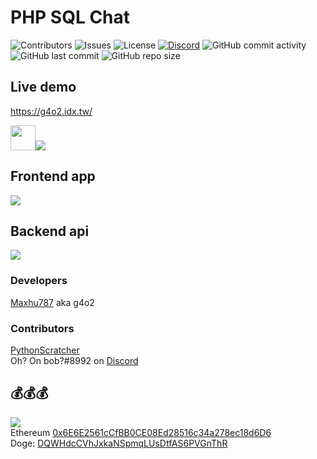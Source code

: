 # PHP SQL Chat

![Contributors](https://img.shields.io/github/contributors/g4o2-chat/PHP-SQL-Chat?color=blue) 
![Issues](https://img.shields.io/github/issues/g4o2-chat/PHP-SQL-Chat?color=blue) 
![License](https://img.shields.io/github/license/g4o2-chat/PHP-SQL-Chat?color=blue) 
[![Discord](https://img.shields.io/discord/936428193521487953?color=5865F2&label=Discord%20server&logo=Discord&logoColor=blue)](https://discord.com/invite/UxNjRrT6RY)
![GitHub commit activity](https://img.shields.io/github/commit-activity/w/g4o2-chat/PHP-SQL-Chat?label=Commits&color=red) 
![GitHub last commit](https://img.shields.io/github/last-commit/g4o2-chat/PHP-SQL-Chat?color=red) 
![GitHub repo size](https://img.shields.io/github/repo-size/g4o2-chat/PHP-SQL-Chat) 

## Live demo
<a href="https://g4o2.idx.tw/">https://g4o2.idx.tw/</a>

<img height="40px" src="https://www.php.net/images/logos/new-php-logo.svg"><img  src="https://www.mysql.com/common/logos/powered-by-mysql-88x31-wob.png">
## Frontend app
<a align="center" href="https://github.com/php-sql-chat/PHP-SQL-Chat">
  <img src="https://github-readme-stats.vercel.app/api/pin/?username=php-sql-chat&repo=PHP-SQL-Chat&theme=react&bg_color=0D1117"/>
</a>

## Backend api
<a align="center" href="https://github.com/php-sql-chat/g4o2-api">
  <img src="https://github-readme-stats.vercel.app/api/pin/?username=php-sql-chat&repo=g4o2-api&theme=react&bg_color=0D1117"/>
</a>

### Developers
<a href="https://github.com/Maxhu787">Maxhu787</a> aka g4o2

### Contributors
<a href="https://github.com/PythonScratcher">PythonScratcher</a><br/>
Oh? On bob?#8992 on <a href="https://discord.com">Discord</a>

## 💰💰💰
<a href="https://www.buymeacoffee.com/g4o2"><img src="https://img.buymeacoffee.com/button-api/?text=Buy me a coffee&emoji=&slug=g4o2&button_colour=FFDD00&font_colour=000000&font_family=Cookie&outline_colour=000000&coffee_colour=ffffff" /></a><br/>
Ethereum <a href="ethereum:0x6E6E2561cCfBB0CE08Ed28516c34a278ec18d6D6">0x6E6E2561cCfBB0CE08Ed28516c34a278ec18d6D6</a><br/>
Doge: <a href="doge:DQWHdcCVhJxkaNSpmqLUsDtfAS6PVGnThR">DQWHdcCVhJxkaNSpmqLUsDtfAS6PVGnThR</a>
